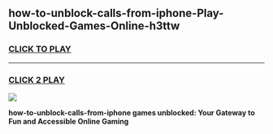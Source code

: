 
## how-to-unblock-calls-from-iphone-Play-Unblocked-Games-Online-h3ttw
<h3>
<a href="https://premium76.site?title=how-to-unblock-calls-from-iphone&ref=25A">CLICK TO PLAY</a></h3>
<hr>

<h3>
<a href="https://premium76.site?title=how-to-unblock-calls-from-iphone&ref=25A">CLICK 2 PLAY</a>
  
</h3>

<a href="https://premium76.site?title=how-to-unblock-calls-from-iphone&ref=25A"><img src="https://clearcache.store/games.png"></a>


**how-to-unblock-calls-from-iphone games unblocked: Your Gateway to Fun and Accessible Online Gaming**
